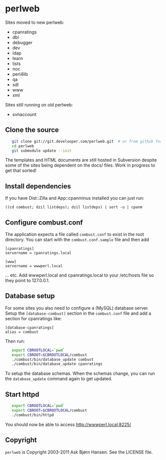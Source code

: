 # perlweb

Sites moved to new perlweb:

- cpanratings
- dbi
- debugger
- dev
- ldap
- learn
- lists
- noc
- perl4lib
- qa
- sdl
- www
- xml

Sites still running on old perlweb:

- svnaccount


## Clone the source

```sh
   git clone git://git.develooper.com/perlweb.git  # or from github fork
   cd perlweb
   git submodule update --init
```

The templates and HTML documents are still hosted in Subversion
despite some of the sites being dependent on the docs/ files. Work in
progress to get that sorted!

## Install dependencies

If you have Dist::Zilla and App::cpanminus installed you can just run:

   `((cd combust; dzil listdeps); dzil listdeps) | sort -u | cpanm`

## Configure combust.conf

The application expects a file called `combust.conf` to exist in the
root directory.  You can start with the `combust.conf.sample` file and
then add

```
[cpanratings]
servername = cpanratings.local

[www]
servername = wwwperl.local

```

... etc.  Add wwwperl.local and cpanratings.local to your /etc/hosts
file so they point to 127.0.0.1.

## Database setup

For some sites you also need to configure a (MySQL) database server.
Setup the `[database-combust]` section in the `combust.conf` file and add a section for cpanratings like:

```
[database-cpanratings]
alias = combust
```

Then run:

```sh
   export CBROOTLOCAL=`pwd`
   export CBROOT=$CBROOTLOCAL/combust
   ./combust/bin/database_update combust
   ./combust/bin/database_update cpanratings
```

To setup the database schemas.  When the schemas change, you can run
the `database_update` command again to get updated.

## Start httpd

```sh
   export CBROOTLOCAL=`pwd`
   export CBROOT=$CBROOTLOCAL/combust
   ./combust/bin/httpd
```

You should now be able to access http://wwwperl.local:8225/


## Copyright

`perlweb` is Copyright 2003-2011 Ask Bjørn Hansen.  See the LICENSE file.
